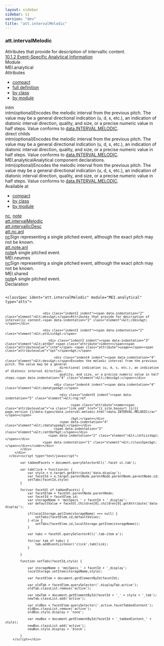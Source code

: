 ```yaml
---
layout: sidebar
sidebar: s1
version: "dev"
title: "att.intervalMelodic"
---
```

<div class="specPage">
   <div class="attClassSpec">
      <h3 id="att.intervalMelodic">att.intervalMelodic</h3>
      <div class="specs">
         <div class="desc">Attributes that provide for description of intervallic content.
            <div class="chapterLinksBox"><a class="chapterLink desc" href="/guidelines/dev/content/analysisharm.html#analysisSpecificAttrs">10.1.2 Event-Specific Analytical Information</a></div>
         </div>
         <div class="facet module">
            <div class="label">Module</div>
            <div class="statement text">MEI.analytical</div>
         </div>
         <div class="facet attributes" id="attributes">
            <div class="label">Attributes</div>
            <div class="statement classes list">
               <ul class="tab">
                  <li class="tab-item"><a data-display="compact" id="attributes_compact_tab" href="#attributes" class="displayTab active">compact</a></li>
                  <li class="tab-item"><a data-display="full" id="attributes_full_tab" href="#attributes" class="displayTab">full definition</a></li>
                  <li class="tab-item"><a data-display="class" id="attributes_class_tab" href="#attributes" class="displayTab">by class</a></li>
                  <li class="tab-item"><a data-display="module" id="attributes_module_tab" href="#attributes" class="displayTab">by module</a></li>
               </ul>
               <div id="attributes_tabbedContent_compact" class="facetTabbedContent compact active"><span class="ident attribute" title="Encodes the melodic interval from the previous pitch. The value may be a general directional indication (u, d, s, etc.), an indication of diatonic interval direction, quality, and size, or a precise numeric value in half steps.">intm</span></div>
               <div id="attributes_tabbedContent_full" class="facetTabbedContent full">
                  <div class="attributeDef def" data-module="MEI.analytical"><span class="ident attribute" title="Encodes the melodic interval from the previous pitch. The value may be a general directional indication (u, d, s, etc.), an indication of diatonic interval direction, quality, and size, or a precise numeric value in half steps.">intm</span><span class="attributeUsage">(optional)</span><span class="attributeDesc desc">Encodes the melodic interval from the previous pitch. The value may be a general
                        directional indication (u, d, s, etc.), an indication of diatonic interval direction,
                        quality, and size, or a precise numeric value in half steps.</span><span class="attributeValues">
                        Value conforms to <a class="link_odd_classSpec" href="{{ site.baseurl }}/{{ page.version }}/data-types/data.interval.melodic.html">data.INTERVAL.MELODIC</a>.
                        </span></div>
               </div>
               <div id="attributes_tabbedContent_class" class="facetTabbedContent class">
                  <div class="classBox direct" title="direct childs">
                     <div class="classHeading"><label class="classLabel">direct childs</label><span class="classDesc"></span></div>
                     <div class="classContent">
                        <div class="attributeDef def" data-module="MEI.analytical"><span class="ident attribute" title="Encodes the melodic interval from the previous pitch. The value may be a general directional indication (u, d, s, etc.), an indication of diatonic interval direction, quality, and size, or a precise numeric value in half steps.">intm</span><span class="attributeUsage">(optional)</span><span class="attributeDesc desc">Encodes the melodic interval from the previous pitch. The value may be a general
                              directional indication (u, d, s, etc.), an indication of diatonic interval direction,
                              quality, and size, or a precise numeric value in half steps.</span><span class="attributeValues">
                              Value conforms to <a class="link_odd_classSpec" href="{{ site.baseurl }}/{{ page.version }}/data-types/data.interval.melodic.html">data.INTERVAL.MELODIC</a>.
                              </span></div>
                     </div>
                  </div>
               </div>
               <div id="attributes_tabbedContent_module" class="facetTabbedContent module">
                  <div class="classBox" title="MEI.analytical">
                     <div class="classHeading"><label class="classLabel">MEI.analytical</label><span class="classDesc">Analytical component declarations.</span></div>
                     <div class="classContent">
                        <div class="attributeDef def" data-module="MEI.analytical"><span class="ident attribute" title="Encodes the melodic interval from the previous pitch. The value may be a general directional indication (u, d, s, etc.), an indication of diatonic interval direction, quality, and size, or a precise numeric value in half steps.">intm</span><span class="attributeUsage">(optional)</span><span class="attributeDesc desc">Encodes the melodic interval from the previous pitch. The value may be a general
                              directional indication (u, d, s, etc.), an indication of diatonic interval direction,
                              quality, and size, or a precise numeric value in half steps.</span><span class="attributeValues">
                              Value conforms to <a class="link_odd_classSpec" href="{{ site.baseurl }}/{{ page.version }}/data-types/data.interval.melodic.html">data.INTERVAL.MELODIC</a>.
                              </span></div>
                     </div>
                  </div>
               </div>
            </div>
         </div>
         <div class="facet availableAt" id="availableAt">
            <div class="label">Available at</div>
            <div class="statement classes list">
               <ul class="tab">
                  <li class="tab-item"><a data-display="compact" id="availableAt_compact_tab" href="#availableAt" class="displayTab active">compact</a></li>
                  <li class="tab-item"><a data-display="class" id="availableAt_class_tab" href="#availableAt" class="displayTab">by class</a></li>
                  <li class="tab-item"><a data-display="module" id="availableAt_module_tab" href="#availableAt" class="displayTab">by module</a></li>
               </ul>
               <div id="availableAt_tabbedContent_compact" class="facetTabbedContent compact active"><span class="ident element" title="Sign representing a single pitched event, although the exact pitch may not be known."><a class="link_odd_elementSpec" href="{{ site.baseurl }}/{{ page.version }}/elements/nc.html">nc</a></span>, <span class="ident element" title="A single pitched event."><a class="link_odd_elementSpec" href="{{ site.baseurl }}/{{ page.version }}/elements/note.html">note</a></span></div>
               <div id="availableAt_tabbedContent_class" class="facetTabbedContent class">
                  <div class="classBox" title="att.intervalMelodic">
                     <div class="classHeading"><label class="classLabel"><a class="classLink" href="{{ site.baseurl }}/{{ page.version }}/attribute-classes/att.intervalmelodic.html">att.intervalMelodic</a></label><span class="classDesc"></span></div>
                     <div class="classContent">
                        <div class="classBox" title="att.intervallicDesc">
                           <div class="classHeading"><label class="classLabel"><a class="classLink" href="{{ site.baseurl }}/{{ page.version }}/attribute-classes/att.intervallicdesc.html">att.intervallicDesc</a></label><span class="classDesc"></span></div>
                           <div class="classContent"></div>
                        </div>
                        <div class="classBox" title="att.nc.anl">
                           <div class="classHeading"><label class="classLabel"><a class="classLink" href="{{ site.baseurl }}/{{ page.version }}/attribute-classes/att.nc.anl.html">att.nc.anl</a></label><span class="classDesc"></span></div>
                           <div class="classContent">
                              <div class="elementRef" data-module="MEI.neumes"><a class="link_odd_elementSpec" href="{{ site.baseurl }}/{{ page.version }}/elements/nc.html">nc</a><span class="elementDesc">Sign representing a single pitched event, although the exact pitch may not be
                                    known.</span></div>
                           </div>
                        </div>
                        <div class="classBox" title="att.note.anl">
                           <div class="classHeading"><label class="classLabel"><a class="classLink" href="{{ site.baseurl }}/{{ page.version }}/attribute-classes/att.note.anl.html">att.note.anl</a></label><span class="classDesc"></span></div>
                           <div class="classContent">
                              <div class="elementRef" data-module="MEI.shared"><a class="link_odd_elementSpec" href="{{ site.baseurl }}/{{ page.version }}/elements/note.html">note</a><span class="elementDesc">A single pitched event.  </span></div>
                           </div>
                        </div>
                     </div>
                  </div>
               </div>
               <div id="availableAt_tabbedContent_module" class="facetTabbedContent module">
                  <div class="classBox" title="MEI.neumes">
                     <div class="classHeading"><label class="classLabel">MEI.neumes</label><span class="classDesc"></span></div>
                     <div class="classContent">
                        <div class="elementRef" data-module="MEI.neumes"><a class="link_odd_elementSpec" href="{{ site.baseurl }}/{{ page.version }}/elements/nc.html">nc</a><span class="elementDesc">Sign representing a single pitched event, although the exact pitch may not be
                              known.</span></div>
                     </div>
                  </div>
                  <div class="classBox" title="MEI.shared">
                     <div class="classHeading"><label class="classLabel">MEI.shared</label><span class="classDesc"></span></div>
                     <div class="classContent">
                        <div class="elementRef" data-module="MEI.shared"><a class="link_odd_elementSpec" href="{{ site.baseurl }}/{{ page.version }}/elements/note.html">note</a><span class="elementDesc">A single pitched event.  </span></div>
                     </div>
                  </div>
               </div>
            </div>
         </div>
         <div class="facet declaration">
            <div class="label">Declaration</div>
            <div class="statement declaration">
               <div class="code" xml:space="preserve" data-lang="ODD"><code>
                     <div class="indent1 indent"><span data-indentation="1" class="element">&lt;classSpec <span class="attribute">ident=</span><span class="attributevalue">"att.intervalMelodic"</span> <span class="attribute">module=</span><span class="attributevalue">"MEI.analytical"</span> <span class="attribute">type=</span><span class="attributevalue">"atts"</span>&gt;</span>
                        
                        <div class="indent2 indent"><span data-indentation="2" class="element">&lt;desc&gt;</span>Attributes that provide for description of intervallic content.<span data-indentation="2" class="element">&lt;/desc&gt;</span></div>
                        
                        <div class="indent2 indent"><span data-indentation="2" class="element">&lt;attList&gt;</span>
                           
                           <div class="indent3 indent"><span data-indentation="3" class="element">&lt;attDef <span class="attribute">ident=</span><span class="attributevalue">"intm"</span> <span class="attribute">usage=</span><span class="attributevalue">"opt"</span>&gt;</span>
                              
                              <div class="indent4 indent"><span data-indentation="4" class="element">&lt;desc&gt;</span>Encodes the melodic interval from the previous pitch. The value may be a general
                                 directional indication (u, d, s, etc.), an indication of diatonic interval direction,
                                 quality, and size, or a precise numeric value in half steps.<span data-indentation="4" class="element">&lt;/desc&gt;</span></div>
                              
                              <div class="indent4 indent"><span data-indentation="4" class="element">&lt;datatype&gt;</span>
                                 
                                 <div class="indent5 indent"><span data-indentation="5" class="element">&lt;rng:ref
                                       
                                       <span class="attribute">name=<span class="attributevalue">"<a class="link_odd" href="{{ site.baseurl }}/{{ page.version }}/data-types/data.interval.melodic.html">data.INTERVAL.MELODIC</a>"</span></span>
                                       /&gt;</span></div>
                                 <span data-indentation="4" class="element">&lt;/datatype&gt;</span></div>
                              <span data-indentation="3" class="element">&lt;/attDef&gt;</span></div>
                           <span data-indentation="2" class="element">&lt;/attList&gt;</span></div>
                        <span data-indentation="1" class="element">&lt;/classSpec&gt;</span></div></code></div>
            </div>
         </div>
      </div><script type="text/javascript">
            
            var tabbedFacets = document.querySelectorAll('.facet ul.tab');
            
            var tabClick = function(e) {
                var style = e.target.getAttribute('data-display');
                var facetId = e.target.parentNode.parentNode.parentNode.parentNode.id;
                setTabs(facetId,style)
            }
            
            for(var facetUl of tabbedFacets) {
                var facetElem = facetUl.parentNode.parentNode;
                var facetId = facetElem.id;
                var storageName = 'meiSpecs_' + facetId + '_display';
                var defaultValue = facetUl.children[0].children[0].getAttribute('data-display');
                
                if(localStorage.getItem(storageName) === null) {
                    setTabs(facetElem.id,defaultValue);
                } else {
                    setTabs(facetElem.id,localStorage.getItem(storageName));
                }
                
                var tabs = facetUl.querySelectorAll('.tab-item a');
                
                for(var tab of tabs) {
                    tab.addEventListener('click',tabClick);
                }
                
            }
            
            function setTabs(facetId,style) {
                
                var storageName = 'meiSpecs_' + facetId + '_display';
                localStorage.setItem(storageName,style);
                
                var facetElem = document.getElementById(facetId);
                
                var oldTab = facetElem.querySelector('.displayTab.active');
                oldTab.classList.remove('active');
                
                var newTab = document.getElementById(facetId + '_' + style + '_tab');
                newTab.classList.add('active');
                
                var oldBox = facetElem.querySelector('.active.facetTabbedContent');
                oldBox.classList.remove('active');
                oldBox.style.display = 'none';
                
                var newBox = document.getElementById(facetId + '_tabbedContent_' + style);
                newBox.classList.add('active');
                newBox.style.display = 'block';
                
            }
        </script></div>
</div>